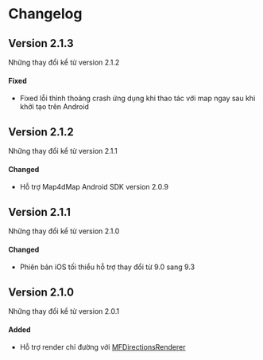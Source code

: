 # Changelog

## Version 2.1.3

Những thay đổi kể từ version 2.1.2

#### Fixed

- Fixed lỗi thỉnh thoảng crash ứng dụng khi thao tác với map ngay sau khi khởi tạo trên Android

## Version 2.1.2

Những thay đổi kể từ version 2.1.1

#### Changed

- Hỗ trợ Map4dMap Android SDK version 2.0.9

## Version 2.1.1

Những thay đổi kể từ version 2.1.0

#### Changed

- Phiên bản iOS tối thiểu hỗ trợ thay đổi từ 9.0 sang 9.3

## Version 2.1.0

Những thay đổi kể từ version 2.0.1

#### Added

- Hỗ trợ render chỉ đường với [MFDirectionsRenderer](guides/directions_renderer.md)

<!-- #### Changed -->
<!-- #### Deprecated -->
<!-- #### Removed -->
<!-- #### Fixed -->
<!-- #### Security -->
